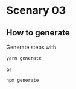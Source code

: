 # Scenary 03

## How to generate

Generate steps with

```
yarn generate
```

or

```
npm generate
```
